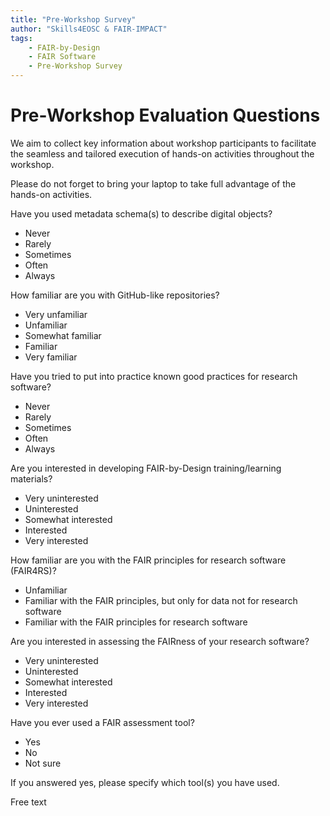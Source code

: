```yaml
---
title: "Pre-Workshop Survey"
author: "Skills4EOSC & FAIR-IMPACT"
tags: 
    - FAIR-by-Design 
    - FAIR Software
    - Pre-Workshop Survey
---
```


# Pre-Workshop Evaluation Questions

We aim to collect key information about workshop participants to facilitate the seamless and tailored execution of hands-on activities throughout the workshop.

Please do not forget to bring your laptop to take full advantage of the hands-on activities.

Have you used metadata schema(s) to describe digital objects?

- Never
- Rarely
- Sometimes
- Often
- Always 

How familiar are you with GitHub-like repositories?

- Very unfamiliar
- Unfamiliar
- Somewhat familiar
- Familiar
- Very familiar

Have you tried to put into practice known good practices for research software?

- Never
- Rarely
- Sometimes
- Often
- Always 

Are you interested in developing FAIR-by-Design training/learning materials?

- Very uninterested
- Uninterested
- Somewhat interested
- Interested
- Very interested

How familiar are you with the FAIR principles for research software (FAIR4RS)?

- Unfamiliar
- Familiar with the FAIR principles, but only for data not for research software
- Familiar with the FAIR principles for research software

Are you interested in assessing the FAIRness of your research software?

- Very uninterested
- Uninterested
- Somewhat interested
- Interested
- Very interested

Have you ever used a FAIR assessment tool?

- Yes
- No
- Not sure

If you answered yes, please specify which tool(s) you have used.

Free text

